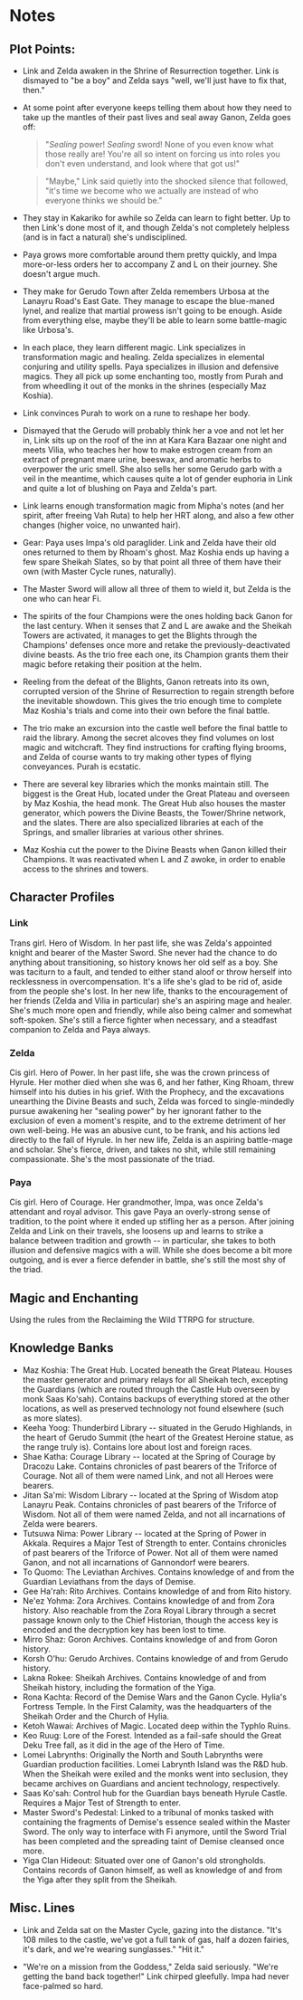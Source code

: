 Notes
=======================

Plot Points:
---------------

- Link and Zelda awaken in the Shrine of Resurrection together. Link is dismayed to "be a boy" and Zelda says "well, we'll just have to fix that, then."

- At some point after everyone keeps telling them about how they need to take up the mantles of their past lives and seal away Ganon, Zelda goes off: 

    > "_Sealing_ power! _Sealing_ sword! None of you even know what those really are! You're all so intent on forcing us into roles you don't even understand, and look where that got us!" 

    > "Maybe," Link said quietly into the shocked silence that followed, "it's time we become who we actually are instead of who everyone thinks we should be."

- They stay in Kakariko for awhile so Zelda can learn to fight better. Up to then Link's done most of it, and though Zelda's not completely helpless (and is in fact a natural) she's undisciplined.

- Paya grows more comfortable around them pretty quickly, and Impa more-or-less orders her to accompany Z and L on their journey. She doesn't argue much.

- They make for Gerudo Town after Zelda remembers Urbosa at the Lanayru Road's East Gate. They manage to escape the blue-maned lynel, and realize that martial prowess isn't going to be enough. Aside from everything else, maybe they'll be able to learn some battle-magic like Urbosa's.

- In each place, they learn different magic. Link specializes in transformation magic and healing. Zelda specializes in elemental conjuring and utility spells. Paya specializes in illusion and defensive magics. They all pick up some enchanting too, mostly from Purah and from wheedling it out of the monks in the shrines (especially Maz Koshia).

- Link convinces Purah to work on a rune to reshape her body.

- Dismayed that the Gerudo will probably think her a voe and not let her in, Link sits up on the roof of the inn at Kara Kara Bazaar one night and meets Vilia, who teaches her how to make estrogen cream from an extract of pregnant mare urine, beeswax, and aromatic herbs to overpower the uric smell. She also sells her some Gerudo garb with a veil in the meantime, which causes quite a lot of gender euphoria in Link and quite a lot of blushing on Paya and Zelda's part.

- Link learns enough transformation magic from Mipha's notes (and her spirit, after freeing Vah Ruta) to help her HRT along, and also a few other changes (higher voice, no unwanted hair).

- Gear: Paya uses Impa's old paraglider. Link and Zelda have their old ones returned to them by Rhoam's ghost. Maz Koshia ends up having a few spare Sheikah Slates, so by that point all three of them have their own (with Master Cycle runes, naturally).

- The Master Sword will allow all three of them to wield it, but Zelda is the one who can hear Fi.

- The spirits of the four Champions were the ones holding back Ganon for the last century. When it senses that Z and L are awake and the Sheikah Towers are activated, it manages to get the Blights through the Champions' defenses once more and retake the previously-deactivated divine beasts. As the trio free each one, its Champion grants them their magic before retaking their position at the helm.

- Reeling from the defeat of the Blights, Ganon retreats into its own, corrupted version of the Shrine of Resurrection to regain strength before the inevitable showdown. This gives the trio enough time to complete Maz Koshia's trials and come into their own before the final battle.

- The trio make an excursion into the castle well before the final battle to raid the library. Among the secret alcoves they find volumes on lost magic and witchcraft. They find instructions for crafting flying brooms, and Zelda of course wants to try making other types of flying conveyances. Purah is ecstatic.

- There are several key libraries which the monks maintain still. The biggest is the Great Hub, located under the Great Plateau and overseen by Maz Koshia, the head monk. The Great Hub also houses the master generator, which powers the Divine Beasts, the Tower/Shrine network, and the slates. There are also specialized libraries at each of the Springs, and smaller libraries at various other shrines.

- Maz Koshia cut the power to the Divine Beasts when Ganon killed their Champions. It was reactivated when L and Z awoke, in order to enable access to the shrines and towers.


Character Profiles
-----------------------

### Link
Trans girl. Hero of Wisdom.
In her past life, she was Zelda's appointed knight and bearer of the Master Sword. She never had the chance to do anything about transitioning, so history knows her old self as a boy. She was taciturn to a fault, and tended to either stand aloof or throw herself into recklessness in overcompensation. It's a life she's glad to be rid of, aside from the people she's lost.
In her new life, thanks to the encouragement of her friends (Zelda and Vilia in particular) she's an aspiring mage and healer. She's much more open and friendly, while also being calmer and somewhat soft-spoken. She's still a fierce fighter when necessary, and a steadfast companion to Zelda and Paya always.

### Zelda
Cis girl. Hero of Power.
In her past life, she was the crown princess of Hyrule. Her mother died when she was 6, and her father, King Rhoam, threw himself into his duties in his grief. With the Prophecy, and the excavations unearthing the Divine Beasts and such, Zelda was forced to single-mindedly pursue awakening her "sealing power" by her ignorant father to the exclusion of even a moment's respite, and to the extreme detriment of her own well-being. He was an abusive cunt, to be frank, and his actions led directly to the fall of Hyrule.
In her new life, Zelda is an aspiring battle-mage and scholar. She's fierce, driven, and takes no shit, while still remaining compassionate. She's the most passionate of the triad.

### Paya
Cis girl. Hero of Courage.
Her grandmother, Impa, was once Zelda's attendant and royal advisor. This gave Paya an overly-strong sense of tradition, to the point where it ended up stifling her as a person. After joining Zelda and Link on their travels, she loosens up and learns to strike a balance between tradition and growth -- in particular, she takes to both illusion and defensive magics with a will. While she does become a bit more outgoing, and is ever a fierce defender in battle, she's still the most shy of the triad.


Magic and Enchanting
--------------------------

Using the rules from the Reclaiming the Wild TTRPG for structure.


Knowledge Banks
----------------------------

- Maz Koshia: The Great Hub. Located beneath the Great Plateau. Houses the master generator and primary relays for all Sheikah tech, excepting the Guardians (which are routed through the Castle Hub overseen by monk Saas Ko'sah). Contains backups of everything stored at the other locations, as well as preserved technology not found elsewhere (such as more slates).
- Keeha Yoog: Thunderbird Library -- situated in the Gerudo Highlands, in the heart of Gerudo Summit (the heart of the Greatest Heroine statue, as the range truly is). Contains lore about lost and foreign races.
- Shae Katha: Courage Library -- located at the Spring of Courage by Dracozu Lake. Contains chronicles of past bearers of the Triforce of Courage. Not all of them were named Link, and not all Heroes were bearers.
- Jitan Sa'mi: Wisdom Library -- located at the Spring of Wisdom atop Lanayru Peak. Contains chronicles of past bearers of the Triforce of Wisdom. Not all of them were named Zelda, and not all incarnations of Zelda were bearers.
- Tutsuwa Nima: Power Library -- located at the Spring of Power in Akkala. Requires a Major Test of Strength to enter. Contains chronicles of past bearers of the Triforce of Power. Not all of them were named Ganon, and not all incarnations of Gannondorf were bearers.
- To Quomo: The Leviathan Archives. Contains knowledge of and from the Guardian Leviathans from the days of Demise.
- Gee Ha'rah: Rito Archives. Contains knowledge of and from Rito history.
- Ne'ez Yohma: Zora Archives. Contains knowledge of and from Zora history. Also reachable from the Zora Royal Library through a secret passage known only to the Chief Historian, though the access key is encoded and the decryption key has been lost to time.
- Mirro Shaz: Goron Archives. Contains knowledge of and from Goron history.
- Korsh O'hu: Gerudo Archives. Contains knowledge of and from Gerudo history.
- Lakna Rokee: Sheikah Archives. Contains knowledge of and from Sheikah history, including the formation of the Yiga.
- Rona Kachta: Record of the Demise Wars and the Ganon Cycle. Hylia's Fortress Temple. In the First Calamity, was the headquarters of the Sheikah Order and the Church of Hylia.
- Ketoh Wawai: Archives of Magic. Located deep within the Typhlo Ruins.
- Keo Ruug: Lore of the Forest. Intended as a fail-safe should the Great Deku Tree fall, as it did in the age of the Hero of Time.
- Lomei Labrynths: Originally the North and South Labrynths were Guardian production facilities. Lomei Labrynth Island was the R&D hub. When the Sheikah were exiled and the monks went into seclusion, they became archives on Guardians and ancient technology, respectively.
- Saas Ko'sah: Control hub for the Guardian bays beneath Hyrule Castle. Requires a Major Test of Strength to enter.
- Master Sword's Pedestal: Linked to a tribunal of monks tasked with containing the fragments of Demise's essence sealed within the Master Sword. The only way to interface with Fi anymore, until the Sword Trial has been completed and the spreading taint of Demise cleansed once more.
- Yiga Clan Hideout: Situated over one of Ganon's old strongholds. Contains records of Ganon himself, as well as knowledge of and from the Yiga after they split from the Sheikah.


Misc. Lines
---------
- Link and Zelda sat on the Master Cycle, gazing into the distance.
"It's 108 miles to the castle, we've got a full tank of gas, half a dozen fairies, it's dark, and we're wearing sunglasses." 
"Hit it."

- "We're on a mission from the Goddess," Zelda said seriously. 
"We're getting the band back together!" Link chirped gleefully.
Impa had never face-palmed so hard.